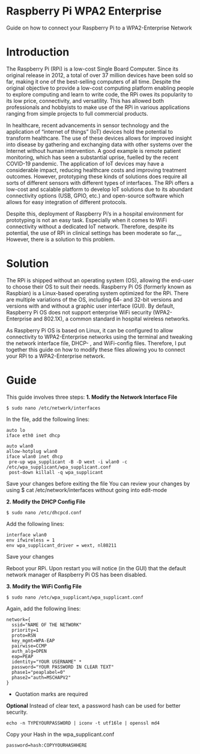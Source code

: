# Raspberry Pi WPA2 Enterprise
Guide on how to connect your Raspberry Pi to a WPA2-Enterprise Network

# Introduction
The Raspberry Pi (RPi) is a low-cost Single Board Computer. Since its original release in 2012, a total of over 37 million devices have been sold so far, making it one of the best-selling computers of all time. Despite the original objective to provide a low-cost computing platform enabling people to explore computing and learn to write code, the RPi owes its popularity to its low price, connectivity, and versatility. This has allowed both professionals and hobbyists to make use of the RPi in various applications ranging from simple projects to full commercial products. 

In healthcare, recent advancements in sensor technology and the application of “internet of things” (IoT) devices hold the potential to transform healthcare. The use of these devices allows for improved insight into disease by gathering and exchanging data with other systems over the Internet without human intervention. A good example is remote patient monitoring, which has seen a substantial uprise, fuelled by the recent COVID-19 pandemic. The application of IoT devices may have a considerable impact, reducing healthcare costs and improving treatment outcomes. However, prototyping these kinds of solutions does require all sorts of different sensors with different types of interfaces. The RPi offers a low-cost and scalable platform to develop IoT solutions due to its abundant connectivity options (USB, GPIO, etc.) and open-source software which allows for easy integration of different protocols.  

Despite this, deployment of Raspberry Pi’s in a hospital environment for prototyping is not an easy task. Especially when it comes to WiFi connectivity without a dedicated IoT network. Therefore, despite its potential, the use of RPi in clinical settings has been moderate so far.,,, However, there is a solution to this problem.

# Solution

The RPi is shipped without an operating system (OS), allowing the end-user to choose their OS to suit their needs. Raspberry Pi OS (formerly known as Raspbian) is a Linux-based operating system optimized for the RPi. There are multiple variations of the OS, including 64- and 32-bit versions and versions with and without a graphic user interface (GUI). By default, Raspberry Pi OS does not support enterprise WiFi security (WPA2-Enterprise and 802.1X), a common standard in hospital wireless networks.

As Raspberry Pi OS is based on Linux, it can be configured to allow connectivity to WPA2-Enterprise networks using the terminal and tweaking the network interface file, DHCP- , and WiFi-config files. Therefore, I put together this guide on how to modify these files allowing you to connect your RPi to a WPA2-Enterprise network.

# Guide

This guide involves three steps:
**1. Modify the Network Interface File**

```
$ sudo nano /etc/network/interfaces
```

In the file, add the following lines:

```
auto lo
iface eth0 inet dhcp

auto wlan0
allow-hotplug wlan0
iface wlan0 inet dhcp
 pre-up wpa_supplicant -B -D wext -i wlan0 -c /etc/wpa_supplicant/wpa_supplicant.conf
 post-down killall -q wpa_supplicant
```
Save your changes before exiting the file
You can review your changes by using $ cat /etc/network/interfaces without going into edit-mode


**2. Modify the DHCP Config File**

```
$ sudo nano /etc/dhcpcd.conf
```

Add the following lines:

```
interface wlan0
env ifwireless = 1
env wpa_supplicant_driver = wext, nl80211
```
Save your changes

Reboot your RPi. Upon restart you will notice (in the GUI) that the default network manager of Raspberry Pi OS has been disabled.

**3. Modify the WiFi Config File**

```
$ sudo nano /etc/wpa_supplicant/wpa_supplicant.conf
```

Again, add the following lines:

```
network={
  ssid="NAME OF THE NETWORK"
  priority=1
  proto=RSN
  key_mgmt=WPA-EAP
  pairwise=CCMP
  auth_alg=OPEN
  eap=PEAP
  identity="YOUR USERNAME" *
  password="YOUR PASSWORD IN CLEAR TEXT"
  phase1="peaplabel=0"
  phase2="auth=MSCHAPV2"
}
```
* Quotation marks are required

**Optional**
Instead of clear text, a password hash can be used for better security.
```
echo -n TYPEYOURPASSWORD | iconv -t utf16le | openssl md4
```
Copy your Hash in the wpa_supplicant.conf
```
password=hash:COPYYOURHASHHERE
```



